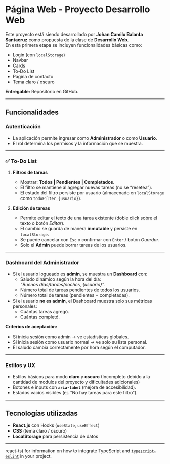 # Página Web - Proyecto Desarrollo Web

Este proyecto está siendo desarrollado por **Johan Camilo Balanta Santacruz** como propuesta de la clase de **Desarrollo Web**.  
En esta primera etapa se incluyen funcionalidades básicas como:

- Login (con `localStorage`)
- Navbar
- Cards
- To-Do List
- Página de contacto
- Tema claro / oscuro

**Entregable:** Repositorio en GitHub.

---

## Funcionalidades

### Autenticación
- La aplicación permite ingresar como **Administrador** o como **Usuario**.
- El rol determina los permisos y la información que se muestra.

---

### ✅ To-Do List
1. **Filtros de tareas**
   - Mostrar: **Todos | Pendientes | Completados**.
   - El filtro se mantiene al agregar nuevas tareas (no se “resetea”).
   - El estado del filtro persiste por usuario (almacenado en `localStorage` como `todoFilter_{usuario}`).

2. **Edición de tareas**
   - Permite editar el texto de una tarea existente (doble click sobre el texto o botón *Editar*).
   - El cambio se guarda de manera **inmutable** y persiste en `localStorage`.
   - Se puede cancelar con `Esc` o confirmar con `Enter` / botón *Guardar*.
   - Solo el **Admin** puede borrar tareas de los usuarios.

---

### Dashboard del Administrador
- Si el usuario logueado es **admin**, se muestra un **Dashboard** con:
  - Saludo dinámico según la hora del día:  
    _“Buenos días/tardes/noches, {usuario}”_.
  - Número total de tareas pendientes de todos los usuarios.
  - Número total de tareas (pendientes + completadas).
- Si el usuario **no es admin**, el Dashboard muestra solo sus métricas personales:
  - Cuántas tareas agregó.
  - Cuántas completó.

**Criterios de aceptación:**
- Si inicia sesión como admin → ve estadísticas globales.
- Si inicia sesión como usuario normal → ve solo su lista personal.
- El saludo cambia correctamente por hora según el computador.

---

### Estilos y UX
- Estilos básicos para modo **claro** y **oscuro** (Incompleto debido a la cantidad de modulos del proyecto y dificultades adicionales)
- Botones e inputs con **`aria-label`** (mejora de accesibilidad).
- Estados vacíos visibles (ej. “No hay tareas para este filtro”).

---

## Tecnologías utilizadas
- **React.js** con Hooks (`useState`, `useEffect`)
- **CSS** (tema claro / oscuro)
- **LocalStorage** para persistencia de datos

---

react-ts) for information on how to integrate TypeScript and [`typescript-eslint`](https://typescript-eslint.io) in your project.
